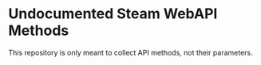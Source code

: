 # Undocumented Steam WebAPI Methods

This repository is only meant to collect API methods, not their parameters.
